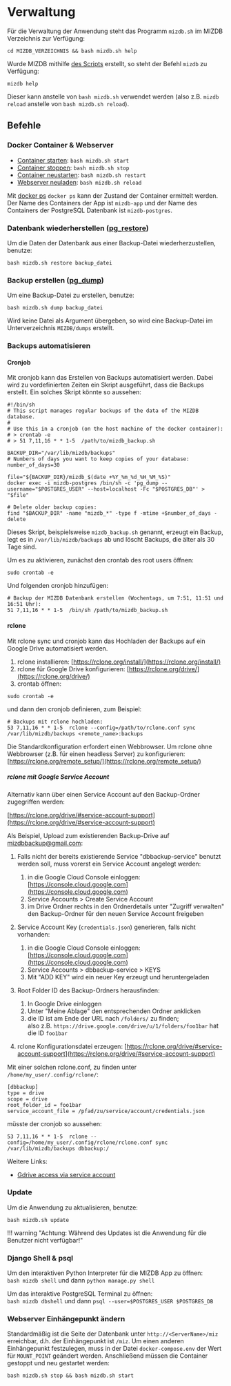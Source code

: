 Verwaltung
=======

Für die Verwaltung der Anwendung steht das Programm `mizdb.sh` im MIZDB Verzeichnis zur Verfügung:

```shell
cd MIZDB_VERZEICHNIS && bash mizdb.sh help
```

Wurde MIZDB mithilfe [des Scripts](install.md) erstellt, so steht der Befehl `mizdb` zu Verfügung:

```shell
mizdb help
```

Dieser kann anstelle von `bash mizdb.sh` verwendet werden (also z.B. `mizdb reload` anstelle
von `bash mizdb.sh reload`).

## Befehle

### Docker Container & Webserver

* [Container starten](https://docs.docker.com/engine/reference/commandline/compose_up/): `bash mizdb.sh start`
* [Container stoppen](https://docs.docker.com/engine/reference/commandline/compose_down/): `bash mizdb.sh stop`
* [Container neustarten](https://docs.docker.com/engine/reference/commandline/restart/): `bash mizdb.sh restart`
* [Webserver neuladen](https://httpd.apache.org/docs/current/stopping.html#graceful): `bash mizdb.sh reload`

Mit [docker ps](https://docs.docker.com/engine/reference/commandline/ps/) `docker ps` kann der Zustand der Container
ermittelt werden.  
Der Name des Containers der App ist `mizdb-app` und der Name des Containers der PostgreSQL Datenbank
ist `mizdb-postgres`.

### Datenbank wiederherstellen ([pg_restore](https://www.postgresql.org/docs/current/app-pgrestore.html))

Um die Daten der Datenbank aus einer Backup-Datei wiederherzustellen, benutze:

```shell
bash mizdb.sh restore backup_datei 
```

### Backup erstellen ([pg_dump](https://www.postgresql.org/docs/current/app-pgdump.html))

Um eine Backup-Datei zu erstellen, benutze:

```shell
bash mizdb.sh dump backup_datei
```

Wird keine Datei als Argument übergeben, so wird eine Backup-Datei im Unterverzeichnis `MIZDB/dumps` erstellt.

### Backups automatisieren

#### Cronjob

Mit cronjob kann das Erstellen von Backups automatisiert werden. Dabei wird zu vordefinierten Zeiten ein Skript
ausgeführt, dass die Backups erstellt. Ein solches Skript könnte so aussehen:

```shell
#!/bin/sh  
# This script manages regular backups of the data of the MIZDB database.  
#  
# Use this in a cronjob (on the host machine of the docker container):  
# > crontab -e  
# > 51 7,11,16 * * 1-5  /path/to/mizdb_backup.sh  

BACKUP_DIR="/var/lib/mizdb/backups"  
# Numbers of days you want to keep copies of your database:  
number_of_days=30  
  
file="${BACKUP_DIR}/mizdb_$(date +%Y_%m_%d_%H_%M_%S)"  
docker exec -i mizdb-postgres /bin/sh -c 'pg_dump --username="$POSTGRES_USER" --host=localhost -Fc "$POSTGRES_DB"' > "$file"
  
# Delete older backup copies:  
find "$BACKUP_DIR" -name "mizdb_*" -type f -mtime +$number_of_days -delete
```

Dieses Skript, beispielsweise `mizdb_backup.sh` genannt, erzeugt ein Backup, legt es in `/var/lib/mizdb/backups` ab und
löscht Backups, die älter als 30 Tage sind.

Um es zu aktivieren, zunächst den crontab des root users öffnen:

```shell
sudo crontab -e
```

Und folgenden cronjob hinzufügen:

```
# Backup der MIZDB Datenbank erstellen (Wochentags, um 7:51, 11:51 und 16:51 Uhr):
51 7,11,16 * * 1-5  /bin/sh /path/to/mizdb_backup.sh  
```

#### rclone

Mit rclone sync und cronjob kann das Hochladen der Backups auf ein Google Drive automatisiert werden.

1. rclone installieren: [https://rclone.org/install/](https://rclone.org/install/)
2. rclone für Google Drive konfigurieren: [https://rclone.org/drive/](https://rclone.org/drive/)
3. crontab öffnen:
```shell
sudo crontab -e
```
   und dann den cronjob definieren, zum Beispiel:  
```shell
# Backups mit rclone hochladen:
53 7,11,16 * * 1-5  rclone --config=/path/to/rclone.conf sync /var/lib/mizdb/backups <remote_name>:backups
```

Die Standardkonfiguration erfordert einen Webbrowser.
Um rclone ohne Webbrowser (z.B. für einen headless Server) zu
konfigurieren: [https://rclone.org/remote_setup/](https://rclone.org/remote_setup/)

##### rclone mit Google Service Account

Alternativ kann über einen Service Account auf den Backup-Ordner zugegriffen werden:

[https://rclone.org/drive/#service-account-support](https://rclone.org/drive/#service-account-support)

Als Beispiel, Upload zum existierenden Backup-Drive auf mizdbbackup@gmail.com:

1. Falls nicht der bereits existierende Service "dbbackup-service" benutzt werden soll, muss
   vorerst ein Service Account angelegt werden:
    1. in die Google Cloud Console einloggen: [https://console.cloud.google.com](https://console.cloud.google.com)
    2. Service Accounts > Create Service Account
    3. im Drive Ordner rechts in den Ordnerdetails unter "Zugriff verwalten" den Backup-Ordner für den neuen Service
       Account freigeben

2. Service Account Key (`credentials.json`) generieren, falls nicht vorhanden:
    1. in die Google Cloud Console einloggen: [https://console.cloud.google.com](https://console.cloud.google.com)
    2. Service Accounts > dbbackup-service > KEYS
    3. Mit "ADD KEY" wird ein neuer Key erzeugt und heruntergeladen

3. Root Folder ID des Backup-Ordners herausfinden:
    1. In Google Drive einloggen
    2. Unter "Meine Ablage" den entsprechenden Ordner anklicken
    3. die ID ist am Ende der URL nach `/folders/` zu finden;  
       also z.B. `https://drive.google.com/drive/u/1/folders/foo1bar` hat die ID `foo1bar`

4. rclone Konfigurationsdatei
   erzeugen: [https://rclone.org/drive/#service-account-support](https://rclone.org/drive/#service-account-support)

Mit einer solchen rclone.conf, zu finden unter `/home/my_user/.config/rclone/`:

```
[dbbackup]
type = drive
scope = drive
root_folder_id = foo1bar
service_account_file = /pfad/zu/service/account/credentials.json
```

müsste der cronjob so aussehen:

```
53 7,11,16 * * 1-5  rclone --config=/home/my_user/.config/rclone/rclone.conf sync /var/lib/mizdb/backups dbbackup:/
```

Weitere Links:

* [Gdrive access via service account](https://forum.rclone.org/t/gdrive-access-via-service-account/17926)

### Update

Um die Anwendung zu aktualisieren, benutze:

```shell
bash mizdb.sh update
```

[comment]: <> (@formatter:off)  
!!! warning "Achtung: Während des Updates ist die Anwendung für die Benutzer nicht verfügbar!"  
  
[comment]: <> (@formatter:on)

### Django Shell & psql

Um den interaktiven Python Interpreter für die MIZDB App zu öffnen:  
`bash mizdb shell` und dann `python manage.py shell`

Um das interaktive PostgreSQL Terminal zu öffnen:  
`bash mizdb dbshell` und dann `psql --user=$POSTGRES_USER $POSTGRES_DB`

### Webserver Einhängepunkt ändern

Standardmäßig ist die Seite der Datenbank unter `http://<ServerName>/miz` erreichbar, d.h. der Einhängepunkt ist `/miz`.
Um einen anderen Einhängepunkt festzulegen, muss in der Datei `docker-compose.env` der Wert für `MOUNT_POINT` geändert
werden. Anschließend müssen die Container gestoppt und neu gestartet werden:

```shell
bash mizdb.sh stop && bash mizdb.sh start
```
